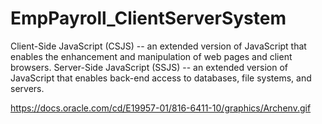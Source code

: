 # EmpPayroll_ClientServerSystem

Client-Side JavaScript (CSJS) -- an extended version of JavaScript that enables the enhancement and manipulation of web pages and client browsers. Server-Side JavaScript (SSJS) -- an extended version of JavaScript that enables back-end access to databases, file systems, and servers.

https://docs.oracle.com/cd/E19957-01/816-6411-10/graphics/Archenv.gif
